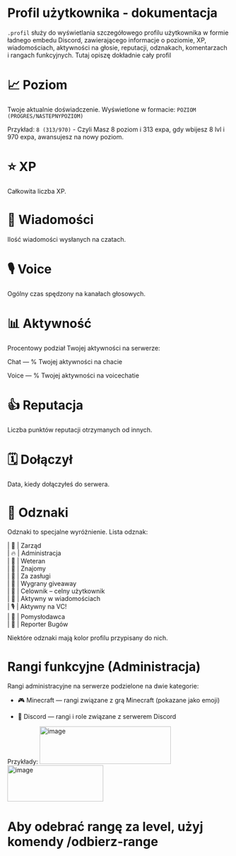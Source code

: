 # Profil użytkownika - dokumentacja

`.profil` służy do wyświetlania szczegółowego profilu użytkownika w formie ładnego embedu Discord, zawierającego informacje o poziomie, XP, wiadomościach, aktywności na głosie, reputacji, odznakach, komentarzach i rangach funkcyjnych. Tutaj opiszę dokładnie cały profil



# 📈 Poziom 
Twoje aktualnie doświadczenie.
Wyświetlone w formacie: `POZIOM (PROGRES/NASTEPNYPOZIOM)`

Przykład: `8 (313/970)` - Czyli Masz 8 poziom i 313 expa, gdy wbijesz 8 lvl i 970 expa, awansujesz na nowy poziom.

# ⭐ XP

Całkowita liczba XP.


# 💬 Wiadomości

Ilość wiadomości wysłanych na czatach.


# 🎙️ Voice

Ogólny czas spędzony na kanałach głosowych.


# 📊 Aktywność

Procentowy podział Twojej aktywności na serwerze:

Chat — % Twojej aktywności na chacie

Voice — %  Twojej aktywności na voicechatie

# 👍 Reputacja

Liczba punktów reputacji otrzymanych od innych.

#  🗓️ Dołączył

Data, kiedy dołączyłeś do serwera.


#  💎 Odznaki

Odznaki to specjalne wyróżnienie.
Lista odznak:

| 👑      | Zarząd                     
| 🔥      | Administracja                    
| 🏅      | Weteran                            
| 🤝      | Znajomy                           
| 🌟      | Za zasługi               
| 🎁      | Wygrany giveaway                    
| 🎯      | Celownik – celny użytkownik          
| 💬      | Aktywny w wiadomościach            
| 🎙️     | Aktywny na VC!                      
| 🧠      | Pomysłodawca                       
| 🐞      | Reporter Bugów                     

Niektóre odznaki mają kolor profilu przypisany do nich.


# Rangi funkcyjne (Administracja)

Rangi administracyjne na serwerze podzielone na dwie kategorie:
- 🎮 Minecraft — rangi związane z grą Minecraft (pokazane jako emoji)

- 💬 Discord — rangi i role związane z serwerem Discord

Przykłady:
<img width="297" height="85" alt="image" src="https://github.com/user-attachments/assets/8eae5d6c-d021-4116-a5b8-cf41623c4d4c" />
<img width="217" height="82" alt="image" src="https://github.com/user-attachments/assets/13ebe82e-bd5a-4fc0-92f4-4a6b29912875" />



# Aby odebrać rangę za level, użyj komendy /odbierz-range





